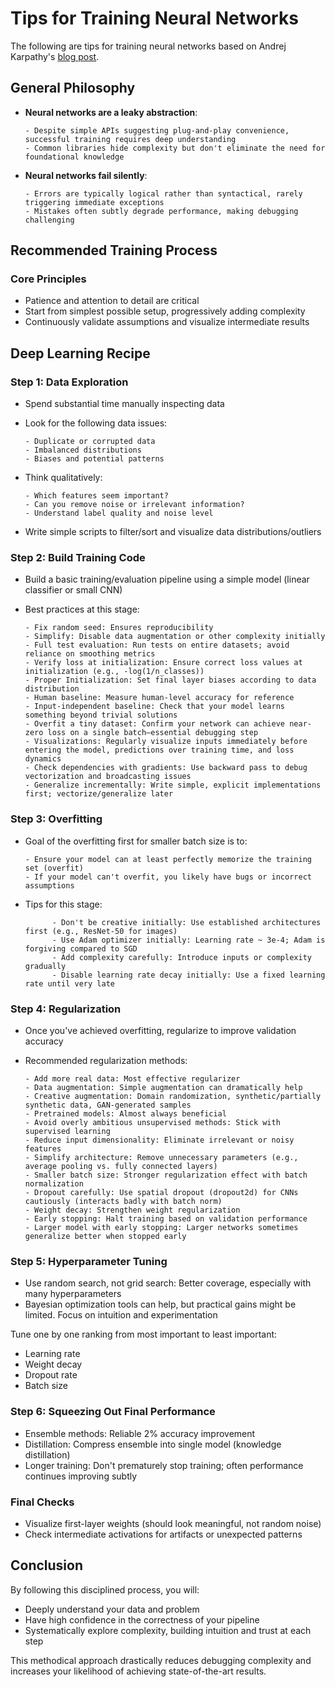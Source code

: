 # Tips for Training Neural Networks

The following are tips for training neural networks based on Andrej Karpathy's [blog post](https://karpathy.github.io/2019/04/25/recipe/).

## General Philosophy

- **Neural networks are a leaky abstraction**:

      - Despite simple APIs suggesting plug-and-play convenience, successful training requires deep understanding
      - Common libraries hide complexity but don't eliminate the need for foundational knowledge

- **Neural networks fail silently**:

      - Errors are typically logical rather than syntactical, rarely triggering immediate exceptions
      - Mistakes often subtly degrade performance, making debugging challenging

## Recommended Training Process

### Core Principles

- Patience and attention to detail are critical
- Start from simplest possible setup, progressively adding complexity
- Continuously validate assumptions and visualize intermediate results

## Deep Learning Recipe

### Step 1: Data Exploration

- Spend substantial time manually inspecting data
- Look for the following data issues:
  
      - Duplicate or corrupted data
      - Imbalanced distributions
      - Biases and potential patterns

- Think qualitatively:

      - Which features seem important?
      - Can you remove noise or irrelevant information?
      - Understand label quality and noise level

- Write simple scripts to filter/sort and visualize data distributions/outliers

### Step 2: Build Training Code

- Build a basic training/evaluation pipeline using a simple model (linear classifier or small CNN)
- Best practices at this stage:

      - Fix random seed: Ensures reproducibility
      - Simplify: Disable data augmentation or other complexity initially
      - Full test evaluation: Run tests on entire datasets; avoid reliance on smoothing metrics
      - Verify loss at initialization: Ensure correct loss values at initialization (e.g., -log(1/n_classes))
      - Proper Initialization: Set final layer biases according to data distribution
      - Human baseline: Measure human-level accuracy for reference
      - Input-independent baseline: Check that your model learns something beyond trivial solutions
      - Overfit a tiny dataset: Confirm your network can achieve near-zero loss on a single batch—essential debugging step
      - Visualizations: Regularly visualize inputs immediately before entering the model, predictions over training time, and loss dynamics
      - Check dependencies with gradients: Use backward pass to debug vectorization and broadcasting issues
      - Generalize incrementally: Write simple, explicit implementations first; vectorize/generalize later

### Step 3: Overfitting 

- Goal of the overfitting first for smaller batch size is to:

      - Ensure your model can at least perfectly memorize the training set (overfit)
      - If your model can't overfit, you likely have bugs or incorrect assumptions
- Tips for this stage:

            - Don't be creative initially: Use established architectures first (e.g., ResNet-50 for images)
            - Use Adam optimizer initially: Learning rate ~ 3e-4; Adam is forgiving compared to SGD
            - Add complexity carefully: Introduce inputs or complexity gradually
            - Disable learning rate decay initially: Use a fixed learning rate until very late

### Step 4: Regularization 

- Once you've achieved overfitting, regularize to improve validation accuracy
- Recommended regularization methods:

      - Add more real data: Most effective regularizer
      - Data augmentation: Simple augmentation can dramatically help
      - Creative augmentation: Domain randomization, synthetic/partially synthetic data, GAN-generated samples
      - Pretrained models: Almost always beneficial
      - Avoid overly ambitious unsupervised methods: Stick with supervised learning
      - Reduce input dimensionality: Eliminate irrelevant or noisy features
      - Simplify architecture: Remove unnecessary parameters (e.g., average pooling vs. fully connected layers)
      - Smaller batch size: Stronger regularization effect with batch normalization
      - Dropout carefully: Use spatial dropout (dropout2d) for CNNs cautiously (interacts badly with batch norm)
      - Weight decay: Strengthen weight regularization
      - Early stopping: Halt training based on validation performance
      - Larger model with early stopping: Larger networks sometimes generalize better when stopped early

### Step 5: Hyperparameter Tuning

- Use random search, not grid search: Better coverage, especially with many hyperparameters
- Bayesian optimization tools can help, but practical gains might be limited. Focus on intuition and experimentation

Tune one by one ranking from most important to least important:

- Learning rate
- Weight decay
- Dropout rate
- Batch size

### Step 6: Squeezing Out Final Performance

- Ensemble methods: Reliable 2% accuracy improvement
- Distillation: Compress ensemble into single model (knowledge distillation)
- Longer training: Don't prematurely stop training; often performance continues improving subtly

### Final Checks

- Visualize first-layer weights (should look meaningful, not random noise)
- Check intermediate activations for artifacts or unexpected patterns

## Conclusion 

By following this disciplined process, you will:
- Deeply understand your data and problem
- Have high confidence in the correctness of your pipeline
- Systematically explore complexity, building intuition and trust at each step

This methodical approach drastically reduces debugging complexity and increases your likelihood of achieving state-of-the-art results.